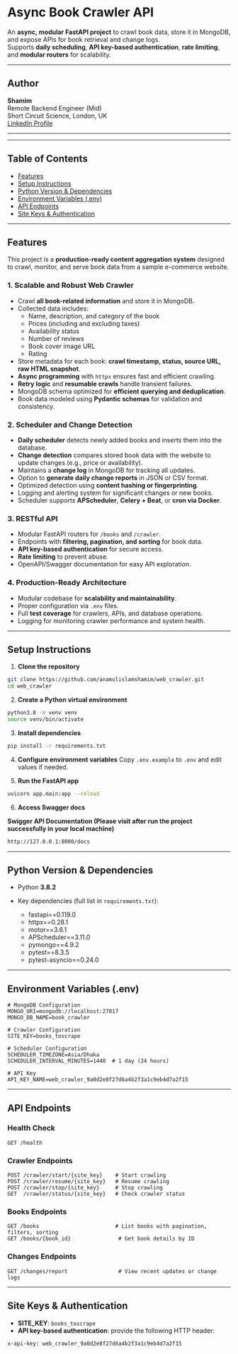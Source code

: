 # Async Book Crawler API

An **async, modular FastAPI project** to crawl book data, store it in MongoDB, and expose APIs for book retrieval and change logs.  
Supports **daily scheduling**, **API key-based authentication**, **rate limiting**, and **modular routers** for scalability.

---

## Author

**Shamim**  
Remote Backend Engineer (Mid)  
Short Circuit Science, London, UK  
[LinkedIn Profile](https://www.linkedin.com/in/anamul-islam-shamim/)

---

---

## Table of Contents

- [Features](#features)  
- [Setup Instructions](#setup-instructions)  
- [Python Version & Dependencies](#python-version--dependencies)  
- [Environment Variables (.env)](#environment-variables-env)  
- [API Endpoints](#api-endpoints)  
- [Site Keys & Authentication](#site-keys--authentication) 

---

## Features

This project is a **production-ready content aggregation system** designed to crawl, monitor, and serve book data from a sample e-commerce website.  

### 1. Scalable and Robust Web Crawler
- Crawl **all book-related information** and store it in MongoDB.
- Collected data includes:
  - Name, description, and category of the book  
  - Prices (including and excluding taxes)  
  - Availability status  
  - Number of reviews  
  - Book cover image URL  
  - Rating  
- Store metadata for each book: **crawl timestamp, status, source URL, raw HTML snapshot**.  
- **Async programming** with `httpx` ensures fast and efficient crawling.  
- **Retry logic** and **resumable crawls** handle transient failures.  
- MongoDB schema optimized for **efficient querying and deduplication**.  
- Book data modeled using **Pydantic schemas** for validation and consistency.  

### 2. Scheduler and Change Detection
- **Daily scheduler** detects newly added books and inserts them into the database.  
- **Change detection** compares stored book data with the website to update changes (e.g., price or availability).  
- Maintains a **change log** in MongoDB for tracking all updates.  
- Option to **generate daily change reports** in JSON or CSV format.  
- Optimized detection using **content hashing or fingerprinting**.  
- Logging and alerting system for significant changes or new books.  
- Scheduler supports **APScheduler**, **Celery + Beat**, or **cron via Docker**.  

### 3. RESTful API
- Modular FastAPI routers for `/books` and `/crawler`.  
- Endpoints with **filtering, pagination, and sorting** for book data.  
- **API key-based authentication** for secure access.  
- **Rate limiting** to prevent abuse.  
- OpenAPI/Swagger documentation for easy API exploration.  

### 4. Production-Ready Architecture
- Modular codebase for **scalability and maintainability**.  
- Proper configuration via `.env` files.  
- Full **test coverage** for crawlers, APIs, and database operations.  
- Logging for monitoring crawler performance and system health.  

---

## Setup Instructions

1. **Clone the repository**
```bash
git clone https://github.com/anamulislamshamim/web_crawler.git
cd web_crawler
````

2. **Create a Python virtual environment**

```bash
python3.8 -m venv venv
source venv/bin/activate
```

3. **Install dependencies**

```bash
pip install -r requirements.txt
```

4. **Configure environment variables**
   Copy `.env.example` to `.env` and edit values if needed.

5. **Run the FastAPI app**

```bash
uvicorn app.main:app --reload
```

6. **Access Swagger docs**

**Swigger API Documentation (Please visit after run the project successfully in your local machine)**
```bash
http://127.0.0.1:8000/docs

```

---
## Python Version & Dependencies

* Python **3.8.2**
* Key dependencies (full list in `requirements.txt`):

  * fastapi==0.119.0
  * httpx==0.28.1
  * motor==3.6.1
  * APScheduler==3.11.0
  * pymongo==4.9.2
  * pytest==8.3.5
  * pytest-asyncio==0.24.0

---

## Environment Variables (.env)

```dotenv
# MongoDB Configuration
MONGO_URI=mongodb://localhost:27017
MONGO_DB_NAME=book_crawler

# Crawler Configuration
SITE_KEY=books_toscrape

# Scheduler Configuration
SCHEDULER_TIMEZONE=Asia/Dhaka
SCHEDULER_INTERVAL_MINUTES=1440  # 1 day (24 hours)

# API Key
API_KEY_NAME=web_crawler_9a0d2e8f27d6a4b2f3a1c9eb4d7a2f15
```

---

## API Endpoints

### Health Check

```
GET /health
```

### Crawler Endpoints

```
POST /crawler/start/{site_key}    # Start crawling
POST /crawler/resume/{site_key}   # Resume crawling
POST /crawler/stop/{site_key}     # Stop crawling
GET  /crawler/status/{site_key}   # Check crawler status
```

### Books Endpoints

```
GET /books                        # List books with pagination, filters, sorting
GET /books/{book_id}               # Get book details by ID
```

### Changes Endpoints

```
GET /changes/report                # View recent updates or change logs
```

---

## Site Keys & Authentication

* **SITE_KEY**: `books_toscrape`
* **API key-based authentication**: provide the following HTTP header:

```http
x-api-key: web_crawler_9a0d2e8f27d6a4b2f3a1c9eb4d7a2f15
```
